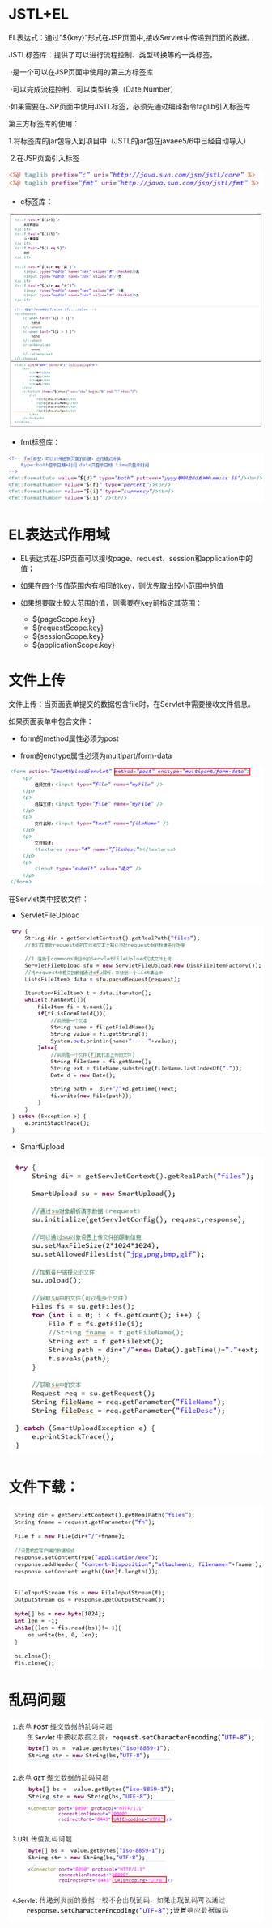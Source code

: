 # JSTL+EL

EL表达式：通过”${key}”形式在JSP页面中,接收Servlet中传递到页面的数据。

JSTL标签库：提供了可以进行流程控制、类型转换等的一类标签。

​     ·是一个可以在JSP页面中使用的第三方标签库

​     ·可以完成流程控制、可以类型转换（Date,Number）

​     ·如果需要在JSP页面中使用JSTL标签，必须先通过编译指令taglib引入标签库

第三方标签库的使用：

​     1.将标签库的jar包导入到项目中（JSTL的jar包在javaee5/6中已经自动导入）

​     2.在JSP页面引入标签

![](img/7-1.png)

- c标签库：

![](img/7-2.png)

- fmt标签库：

![](img/7-3.png)

# EL表达式作用域

- EL表达式在JSP页面可以接收page、request、session和application中的值；

- 如果在四个传值范围内有相同的key，则优先取出较小范围中的值

- 如果想要取出较大范围的值，则需要在key前指定其范围：
  - ${pageScope.key}
  - ${requestScope.key}
  - ${sessionScope.key}
  - ${applicationScope.key}

# 文件上传

​     文件上传：当页面表单提交的数据包含file时，在Servlet中需要接收文件信息。

如果页面表单中包含文件：

- form的method属性必须为post

- from的enctype属性必须为multipart/form-data

![](img/7-4.png)

在Servlet类中接收文件：

- ServletFileUpload

![](img/7-5.png)

- SmartUpload

![](img/7-6.png)

# 文件下载：

![](img/7-7.png)

# 乱码问题

![](img/7-8.png)